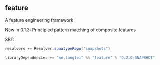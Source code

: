 ## feature
A feature engineering framework


New in 0.1.3: Principled pattern matching of composite features

SBT:

```scala
resolvers += Resolver.sonatypeRepo("snapshots")

libraryDependencies += "me.tongfei" %% "feature" % "0.2.0-SNAPSHOT"
```
